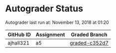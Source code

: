 # Autograder Status
Autograder last run at: November 13, 2018 at 01:20

| GitHub ID | Assignment | Graded Branch |
|-----------|------------|---------------|
| ajhall321 | a5 | [graded-c352d7](https://github.com/Fall2018COMP401-001/a5-ajhall321/tree/graded-c352d7) | 
